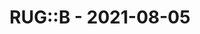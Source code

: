---
layout: post
title: RUG::B - 2021-08-05
datetime: '2021-08-05T19:00:00+02:00'
name: RUG::B
external_url: https://www.rug-b.de/events/august-2021-outdoor-social-gathering-659
online_event: false
year_month: 2021-08
---